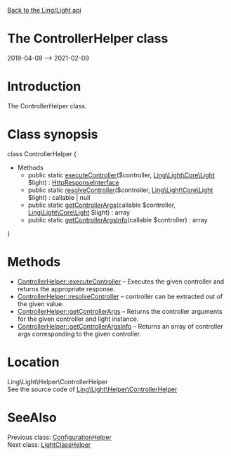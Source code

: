 [Back to the Ling/Light api](https://github.com/lingtalfi/Light/blob/master/doc/api/Ling/Light.md)



The ControllerHelper class
================
2019-04-09 --> 2021-02-09






Introduction
============

The ControllerHelper class.



Class synopsis
==============


class <span class="pl-k">ControllerHelper</span>  {

- Methods
    - public static [executeController](https://github.com/lingtalfi/Light/blob/master/doc/api/Ling/Light/Helper/ControllerHelper/executeController.md)($controller, [Ling\Light\Core\Light](https://github.com/lingtalfi/Light/blob/master/doc/api/Ling/Light/Core/Light.md) $light) : [HttpResponseInterface](https://github.com/lingtalfi/Light/blob/master/doc/api/Ling/Light/Http/HttpResponseInterface.md)
    - public static [resolveController](https://github.com/lingtalfi/Light/blob/master/doc/api/Ling/Light/Helper/ControllerHelper/resolveController.md)($controller, [Ling\Light\Core\Light](https://github.com/lingtalfi/Light/blob/master/doc/api/Ling/Light/Core/Light.md) $light) : callable | null
    - public static [getControllerArgs](https://github.com/lingtalfi/Light/blob/master/doc/api/Ling/Light/Helper/ControllerHelper/getControllerArgs.md)(callable $controller, [Ling\Light\Core\Light](https://github.com/lingtalfi/Light/blob/master/doc/api/Ling/Light/Core/Light.md) $light) : array
    - public static [getControllerArgsInfo](https://github.com/lingtalfi/Light/blob/master/doc/api/Ling/Light/Helper/ControllerHelper/getControllerArgsInfo.md)(callable $controller) : array

}






Methods
==============

- [ControllerHelper::executeController](https://github.com/lingtalfi/Light/blob/master/doc/api/Ling/Light/Helper/ControllerHelper/executeController.md) &ndash; Executes the given controller and returns the appropriate response.
- [ControllerHelper::resolveController](https://github.com/lingtalfi/Light/blob/master/doc/api/Ling/Light/Helper/ControllerHelper/resolveController.md) &ndash; controller can be extracted out of the given value.
- [ControllerHelper::getControllerArgs](https://github.com/lingtalfi/Light/blob/master/doc/api/Ling/Light/Helper/ControllerHelper/getControllerArgs.md) &ndash; Returns the controller arguments for the given controller and light instance.
- [ControllerHelper::getControllerArgsInfo](https://github.com/lingtalfi/Light/blob/master/doc/api/Ling/Light/Helper/ControllerHelper/getControllerArgsInfo.md) &ndash; Returns an array of controller args corresponding to the given controller.





Location
=============
Ling\Light\Helper\ControllerHelper<br>
See the source code of [Ling\Light\Helper\ControllerHelper](https://github.com/lingtalfi/Light/blob/master/Helper/ControllerHelper.php)



SeeAlso
==============
Previous class: [ConfigurationHelper](https://github.com/lingtalfi/Light/blob/master/doc/api/Ling/Light/Helper/ConfigurationHelper.md)<br>Next class: [LightClassHelper](https://github.com/lingtalfi/Light/blob/master/doc/api/Ling/Light/Helper/LightClassHelper.md)<br>
